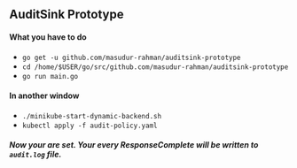 ## AuditSink Prototype

#### What you have to do

 - `go get -u github.com/masudur-rahman/auditsink-prototype`
 - `cd /home/$USER/go/src/github.com/masudur-rahman/auditsink-prototype`
 - `go run main.go`
 
#### In another window

 - `./minikube-start-dynamic-backend.sh`
 - `kubectl apply -f audit-policy.yaml`
 
##### Now your are set. Your every ResponseComplete will be written to `audit.log` file.